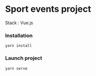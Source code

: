 # Sport events project

Stack : Vue.js

### Installation
```
yarn install

```

### Launch project
```
yarn serve

```
